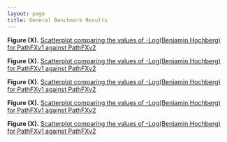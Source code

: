 ```yaml
---
layout: page
title: General Benchmark Results
---
```



**Figure (X).** [Scatterplot comparing the values of -Log(Benjamin Hochberg) for PathFXv1 against PathFXv2]([1]|[3])



**Figure (X).** [Scatterplot comparing the values of -Log(Benjamin Hochberg) for PathFXv1 against PathFXv2]([1]+[3])

**Figure (X).** [Scatterplot comparing the values of -Log(Benjamin Hochberg) for PathFXv1 against PathFXv2]([1+3])

**Figure (X).** [Scatterplot comparing the values of -Log(Benjamin Hochberg) for PathFXv1 against PathFXv2](1+3)

**Figure (X).** [Scatterplot comparing the values of -Log(Benjamin Hochberg) for PathFXv1 against PathFXv2](https://htmlpreview.github.io/?https://github.com/aryastark5/web_bench/blob/gh-pages/display_files/output_benchmark_general_results/Difference_in_-Log_Benjamini-Hochberg_between_Version_2_and_Version_1_of_PathFX_for_each_CUI-Drug_Record.html)


[1]: https://htmlpreview.github.io/?https://github.com/aryastark5/web_bench/blob/gh-pages/


[2]: /display_files/output_benchmark_general_results/Difference_in_-Log_Benjamini-Hochberg_between_Version_2_and_Version_1_of_PathFX_for_each_CUI-Drug_Record.html

[3]: display_files/output_benchmark_general_results/Difference_in_-Log_Benjamini-Hochberg_between_Version_2_and_Version_1_of_PathFX_for_each_CUI-Drug_Record.html


